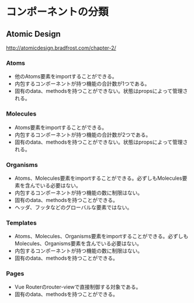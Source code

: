 # コンポーネントの分類

## Atomic Design

http://atomicdesign.bradfrost.com/chapter-2/

### Atoms

- 他のAtoms要素をimportすることができる。
- 内包するコンポーネントが持つ機能の合計数が1つである。
- 固有のdata、methodsを持つことができない。状態はpropsによって管理される。

### Molecules

- Atoms要素をimportすることができる。
- 内包するコンポーネントが持つ機能の合計数が2つである。
- 固有のdata、methodsを持つことができない。状態はpropsによって管理される。

### Organisms

- Atoms、Molecules要素をimportすることができる。必ずしもMolecules要素を含んでいる必要はない。
- 内包するコンポーネントが持つ機能の数に制限はない。
- 固有のdata、methodsを持つことができる。
- ヘッダ、フッタなどのグローバルな要素ではない。

### Templates

- Atoms、Molecules、Organisms要素をimportすることができる。必ずしもMolecules、Organisms要素を含んでいる必要はない。
- 内包するコンポーネントが持つ機能の数に制限はない。
- 固有のdata、methodsを持つことができる。

### Pages

- Vue Routerのrouter-viewで直接制御する対象である。
- 固有のdata、methodsを持つことができる。
